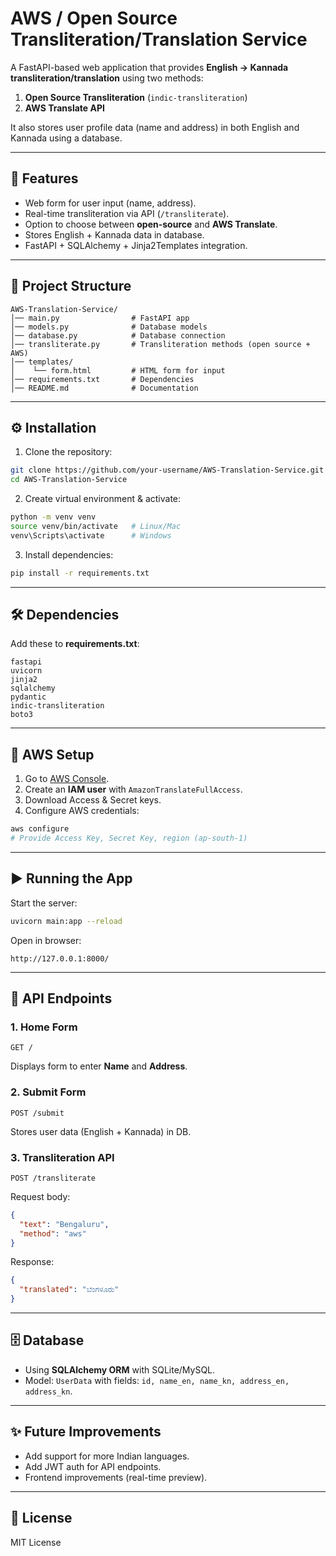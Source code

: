 # AWS / Open Source Transliteration/Translation Service

A FastAPI-based web application that provides **English → Kannada transliteration/translation** using two methods:

1. **Open Source Transliteration** (`indic-transliteration`)
2. **AWS Translate API**

It also stores user profile data (name and address) in both English and Kannada using a database.

---

## 🚀 Features

* Web form for user input (name, address).
* Real-time transliteration via API (`/transliterate`).
* Option to choose between **open-source** and **AWS Translate**.
* Stores English + Kannada data in database.
* FastAPI + SQLAlchemy + Jinja2Templates integration.

---

## 📂 Project Structure

```
AWS-Translation-Service/
│── main.py                # FastAPI app
│── models.py              # Database models
│── database.py            # Database connection
│── transliterate.py       # Transliteration methods (open source + AWS)
│── templates/
│    └── form.html         # HTML form for input
│── requirements.txt       # Dependencies
│── README.md              # Documentation
```

---

## ⚙️ Installation

1. Clone the repository:

```bash
git clone https://github.com/your-username/AWS-Translation-Service.git
cd AWS-Translation-Service
```

2. Create virtual environment & activate:

```bash
python -m venv venv
source venv/bin/activate   # Linux/Mac
venv\Scripts\activate      # Windows
```

3. Install dependencies:

```bash
pip install -r requirements.txt
```

---

## 🛠 Dependencies

Add these to **requirements.txt**:

```
fastapi
uvicorn
jinja2
sqlalchemy
pydantic
indic-transliteration
boto3
```

---

## 🔑 AWS Setup

1. Go to [AWS Console](https://console.aws.amazon.com/).
2. Create an **IAM user** with `AmazonTranslateFullAccess`.
3. Download Access & Secret keys.
4. Configure AWS credentials:

```bash
aws configure
# Provide Access Key, Secret Key, region (ap-south-1)
```

---

## ▶️ Running the App

Start the server:

```bash
uvicorn main:app --reload
```

Open in browser:

```
http://127.0.0.1:8000/
```

---

## 📡 API Endpoints

### 1. Home Form

```
GET /
```

Displays form to enter **Name** and **Address**.

### 2. Submit Form

```
POST /submit
```

Stores user data (English + Kannada) in DB.

### 3. Transliteration API

```
POST /transliterate
```

Request body:

```json
{
  "text": "Bengaluru",
  "method": "aws"
}
```

Response:

```json
{
  "translated": "ಬೆಂಗಳೂರು"
}
```

---

## 🗄 Database

* Using **SQLAlchemy ORM** with SQLite/MySQL.
* Model: `UserData` with fields: `id, name_en, name_kn, address_en, address_kn`.

---

## ✨ Future Improvements

* Add support for more Indian languages.
* Add JWT auth for API endpoints.
* Frontend improvements (real-time preview).

---

## 📜 License

MIT License
